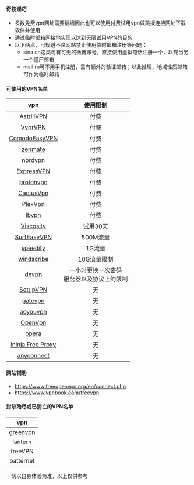 #### 奇技淫巧
* 多数免费vpn网址需要翻墙因此也可以使用付费试用vpn做跳板连接网址下载软件并使用
* 通过临时邮箱间接地实现以达到无限试用VPN的目的
* 以下两点，可规避不良网站禁止使用临时邮箱注册等问题：
   * sina.cn这类可有可无的微博账号，直接使用虚拟电话注册一个，以充当另一个僵尸邮箱
   * mail.ru可不用手机注册，需有额外的验证邮箱；以此推理，地域性质邮箱可作为临时邮箱

#### 可使用的VPN名单
vpn|使用限制|
|:-:|:-:|
|[AstrillVPN](https://www.astrill.com/home)|付费|
|[VyprVPN](https://www.goldenfrog.com/zh/vyprvpn)|付费|
|[ComodoEasyVPN](https://www.comodo.com)|付费|
|[zenmate](https://zenmate.com/)|付费|
|[nordvpn](https://nordvpn.com/zh/)|付费|
|[ExpressVPN](https://www.expressvpn.com)|付费|
|[protonvpn](https://protonvpn.com/download/)|付费|
|[CactusVpn](https://www.cactusvpn.com)|付费|
|[PlexVpn](https://www.plexvip.com/)|付费|
|[ibvpn](https://www.ibvpn.com)|付费|
|[Viscosity](https://www.sparklabs.com/viscosity/)|试用30天|
|[SurfEasyVPN](https://www.surfeasy.com)| 500M流量|
|[speedify](http://speedify.com/)|1G流量|
|[windscribe](https://chn.windscribe.com)|10G流量限制|
|[devpn](https://devpn.info/)| 一小时更换一次密码<br>服务器以及协议上的限制|
|[SetupVPN](https://setupvpn.com/)|无|
|[gatevpn](http://www.vpngate.net/cn/)|无|
|[aoyouvpn](http://www.aoyouvpn.com/)|无|
|[OpenVpn](https://www.techspot.com/downloads/5182-openvpn.html)|无|
|[opera](https://www.opera.com/zh-cn)|无|
|[ininja Free Proxy](https://ininja.org)|无|
|[anyconnect](https://www.cisco.com/c/en/us/support/security/anyconnect-secure-mobility-client/tsd-products-support-series-home.html)|无|

#### 网站辅助
* https://www.freeopenvpn.org/en/connect.php
* https://www.vpnbook.com/freevpn

#### 封杀殆尽或已消亡的VPN名单
|vpn|
|:-:|
|greenvpn|
|lantern|
|freeVPN|
|batternet|

一切以自身体验为准，以上仅供参考